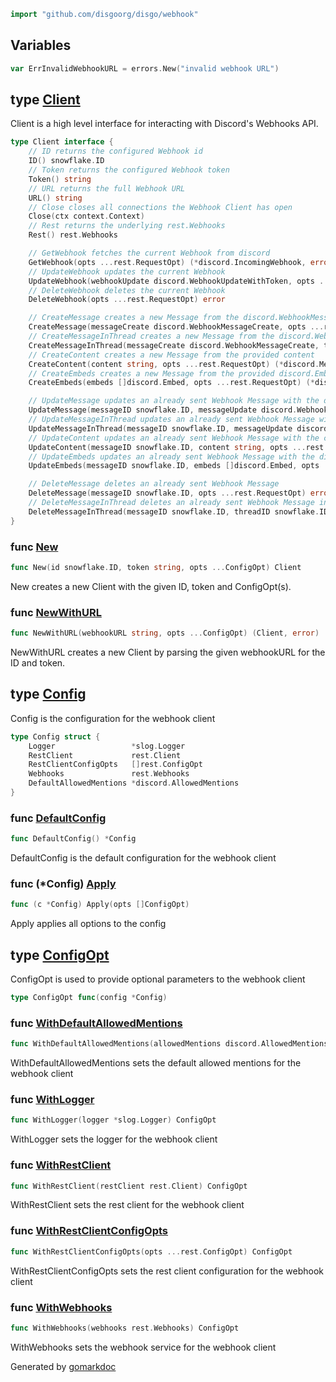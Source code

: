 
```go
import "github.com/disgoorg/disgo/webhook"
```

## Variables

<a name="ErrInvalidWebhookURL"></a>

```go
var ErrInvalidWebhookURL = errors.New("invalid webhook URL")
```

<a name="Client"></a>
## type [Client](<https://github.com/disgoorg/disgo/blob/master/disgo/webhook/webhook_client.go#L16-L57>)

Client is a high level interface for interacting with Discord's Webhooks API.

```go
type Client interface {
    // ID returns the configured Webhook id
    ID() snowflake.ID
    // Token returns the configured Webhook token
    Token() string
    // URL returns the full Webhook URL
    URL() string
    // Close closes all connections the Webhook Client has open
    Close(ctx context.Context)
    // Rest returns the underlying rest.Webhooks
    Rest() rest.Webhooks

    // GetWebhook fetches the current Webhook from discord
    GetWebhook(opts ...rest.RequestOpt) (*discord.IncomingWebhook, error)
    // UpdateWebhook updates the current Webhook
    UpdateWebhook(webhookUpdate discord.WebhookUpdateWithToken, opts ...rest.RequestOpt) (*discord.IncomingWebhook, error)
    // DeleteWebhook deletes the current Webhook
    DeleteWebhook(opts ...rest.RequestOpt) error

    // CreateMessage creates a new Message from the discord.WebhookMessageCreate
    CreateMessage(messageCreate discord.WebhookMessageCreate, opts ...rest.RequestOpt) (*discord.Message, error)
    // CreateMessageInThread creates a new Message from the discord.WebhookMessageCreate in the provided thread
    CreateMessageInThread(messageCreate discord.WebhookMessageCreate, threadID snowflake.ID, opts ...rest.RequestOpt) (*discord.Message, error)
    // CreateContent creates a new Message from the provided content
    CreateContent(content string, opts ...rest.RequestOpt) (*discord.Message, error)
    // CreateEmbeds creates a new Message from the provided discord.Embed(s)
    CreateEmbeds(embeds []discord.Embed, opts ...rest.RequestOpt) (*discord.Message, error)

    // UpdateMessage updates an already sent Webhook Message with the discord.WebhookMessageUpdate
    UpdateMessage(messageID snowflake.ID, messageUpdate discord.WebhookMessageUpdate, opts ...rest.RequestOpt) (*discord.Message, error)
    // UpdateMessageInThread updates an already sent Webhook Message with the discord.WebhookMessageUpdate in the provided thread
    UpdateMessageInThread(messageID snowflake.ID, messageUpdate discord.WebhookMessageUpdate, threadID snowflake.ID, opts ...rest.RequestOpt) (*discord.Message, error)
    // UpdateContent updates an already sent Webhook Message with the content
    UpdateContent(messageID snowflake.ID, content string, opts ...rest.RequestOpt) (*discord.Message, error)
    // UpdateEmbeds updates an already sent Webhook Message with the discord.Embed(s)
    UpdateEmbeds(messageID snowflake.ID, embeds []discord.Embed, opts ...rest.RequestOpt) (*discord.Message, error)

    // DeleteMessage deletes an already sent Webhook Message
    DeleteMessage(messageID snowflake.ID, opts ...rest.RequestOpt) error
    // DeleteMessageInThread deletes an already sent Webhook Message in the provided thread
    DeleteMessageInThread(messageID snowflake.ID, threadID snowflake.ID, opts ...rest.RequestOpt) error
}
```

<a name="New"></a>
### func [New](<https://github.com/disgoorg/disgo/blob/master/disgo/webhook/webhook_client_impl.go#L37>)

```go
func New(id snowflake.ID, token string, opts ...ConfigOpt) Client
```

New creates a new Client with the given ID, token and ConfigOpt\(s\).

<a name="NewWithURL"></a>
### func [NewWithURL](<https://github.com/disgoorg/disgo/blob/master/disgo/webhook/webhook_client_impl.go#L16>)

```go
func NewWithURL(webhookURL string, opts ...ConfigOpt) (Client, error)
```

NewWithURL creates a new Client by parsing the given webhookURL for the ID and token.

<a name="Config"></a>
## type [Config](<https://github.com/disgoorg/disgo/blob/master/disgo/webhook/webhook_config.go#L19-L25>)

Config is the configuration for the webhook client

```go
type Config struct {
    Logger                 *slog.Logger
    RestClient             rest.Client
    RestClientConfigOpts   []rest.ConfigOpt
    Webhooks               rest.Webhooks
    DefaultAllowedMentions *discord.AllowedMentions
}
```

<a name="DefaultConfig"></a>
### func [DefaultConfig](<https://github.com/disgoorg/disgo/blob/master/disgo/webhook/webhook_config.go#L11>)

```go
func DefaultConfig() *Config
```

DefaultConfig is the default configuration for the webhook client

<a name="Config.Apply"></a>
### func \(\*Config\) [Apply](<https://github.com/disgoorg/disgo/blob/master/disgo/webhook/webhook_config.go#L31>)

```go
func (c *Config) Apply(opts []ConfigOpt)
```

Apply applies all options to the config

<a name="ConfigOpt"></a>
## type [ConfigOpt](<https://github.com/disgoorg/disgo/blob/master/disgo/webhook/webhook_config.go#L28>)

ConfigOpt is used to provide optional parameters to the webhook client

```go
type ConfigOpt func(config *Config)
```

<a name="WithDefaultAllowedMentions"></a>
### func [WithDefaultAllowedMentions](<https://github.com/disgoorg/disgo/blob/master/disgo/webhook/webhook_config.go#L72>)

```go
func WithDefaultAllowedMentions(allowedMentions discord.AllowedMentions) ConfigOpt
```

WithDefaultAllowedMentions sets the default allowed mentions for the webhook client

<a name="WithLogger"></a>
### func [WithLogger](<https://github.com/disgoorg/disgo/blob/master/disgo/webhook/webhook_config.go#L44>)

```go
func WithLogger(logger *slog.Logger) ConfigOpt
```

WithLogger sets the logger for the webhook client

<a name="WithRestClient"></a>
### func [WithRestClient](<https://github.com/disgoorg/disgo/blob/master/disgo/webhook/webhook_config.go#L51>)

```go
func WithRestClient(restClient rest.Client) ConfigOpt
```

WithRestClient sets the rest client for the webhook client

<a name="WithRestClientConfigOpts"></a>
### func [WithRestClientConfigOpts](<https://github.com/disgoorg/disgo/blob/master/disgo/webhook/webhook_config.go#L58>)

```go
func WithRestClientConfigOpts(opts ...rest.ConfigOpt) ConfigOpt
```

WithRestClientConfigOpts sets the rest client configuration for the webhook client

<a name="WithWebhooks"></a>
### func [WithWebhooks](<https://github.com/disgoorg/disgo/blob/master/disgo/webhook/webhook_config.go#L65>)

```go
func WithWebhooks(webhooks rest.Webhooks) ConfigOpt
```

WithWebhooks sets the webhook service for the webhook client

Generated by [gomarkdoc](<https://github.com/princjef/gomarkdoc>)

